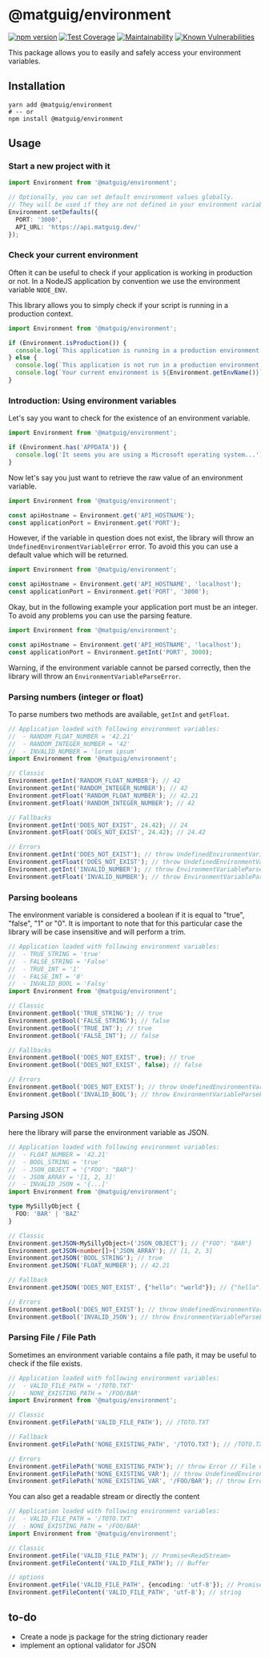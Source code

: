# @matguig/environment
[![npm version](https://badge.fury.io/js/@matguig%2Fenvironment.svg)](https://badge.fury.io/js/@matguig%2Fenvironment)
[![Test Coverage](https://api.codeclimate.com/v1/badges/3f6d003ba46d94c32728/test_coverage)](https://codeclimate.com/github/matguig/environment/test_coverage)
[![Maintainability](https://api.codeclimate.com/v1/badges/3f6d003ba46d94c32728/maintainability)](https://codeclimate.com/github/matguig/environment/maintainability)
[![Known Vulnerabilities](https://snyk.io/test/github/matguig/environment/badge.svg)](https://snyk.io/test/github/matguig/environment)

This package allows you to easily and safely access your environment variables.

## Installation
```shell
yarn add @matguig/environment
# -- or
npm install @matguig/environment
```

## Usage
### Start a new project with it

```typescript
import Environment from '@matguig/environment';

// Optionally, you can set default environment values globally.
// They will be used if they are not defined in your environment variables.
Environment.setDefaults({
  PORT: '3000',
  API_URL: 'https://api.matguig.dev/'
});
```

### Check your current environment
Often it can be useful to check if your application is working in production or not. In a NodeJS application by convention we use the environment variable `NODE_ENV`.

This library allows you to simply check if your script is running in a production context.
```typescript
import Environment from '@matguig/environment';

if (Environment.isProduction()) {
  console.log(`This application is running in a production environment.`);
} else {
  console.log(`This application is not run in a production environment.`);
  console.log(`Your current environment is ${Environment.getEnvName()}`);
}
```

### Introduction: Using environment variables
Let's say you want to check for the existence of an environment variable.

```typescript
import Environment from '@matguig/environment';

if (Environment.has('APPDATA')) {
  console.log('It seems you are using a Microsoft operating system...');
}
```

Now let's say you just want to retrieve the raw value of an environment variable.

```typescript
import Environment from '@matguig/environment';

const apiHostname = Environment.get('API_HOSTNAME');
const applicationPort = Environment.get('PORT');
```
However, if the variable in question does not exist, the library will throw an `UndefinedEnvironmentVariableError` error. To avoid this you can use a default value which will be returned.

```typescript
import Environment from '@matguig/environment';

const apiHostname = Environment.get('API_HOSTNAME', 'localhost');
const applicationPort = Environment.get('PORT', '3000');
```

Okay, but in the following example your application port must be an integer. To avoid any problems you can use the parsing feature.
```typescript
import Environment from '@matguig/environment';

const apiHostname = Environment.get('API_HOSTNAME', 'localhost');
const applicationPort = Environment.getInt('PORT', 3000);
```
Warning, if the environment variable cannot be parsed correctly, then the library will throw an `EnvironmentVariableParseError`.

### Parsing numbers (integer or float)
To parse numbers two methods are available, `getInt` and `getFloat`.

```typescript
// Application loaded with following environment variables:
//  - RANDOM_FLOAT_NUMBER = '42.21'
//  - RANDOM_INTEGER_NUMBER = '42'
//  - INVALID_NUMBER = 'lorem ipsum'
import Environment from '@matguig/environment';

// Classic
Environment.getInt('RANDOM_FLOAT_NUMBER'); // 42
Environment.getInt('RANDOM_INTEGER_NUMBER'); // 42
Environment.getFloat('RANDOM_FLOAT_NUMBER'); // 42.21
Environment.getFloat('RANDOM_INTEGER_NUMBER'); // 42

// Fallbacks
Environment.getInt('DOES_NOT_EXIST', 24.42); // 24
Environment.getFloat('DOES_NOT_EXIST', 24.42); // 24.42

// Errors
Environment.getInt('DOES_NOT_EXIST'); // throw UndefinedEnvironmentVariableError
Environment.getFloat('DOES_NOT_EXIST'); // throw UndefinedEnvironmentVariableError
Environment.getInt('INVALID_NUMBER'); // throw EnvironmentVariableParseError
Environment.getFloat('INVALID_NUMBER'); // throw EnvironmentVariableParseError
```

### Parsing booleans
The environment variable is considered a boolean if it is equal to "true", "false", "1" or "0". It is important to note that for this particular case the library will be case insensitive and will perform a trim.

```typescript
// Application loaded with following environment variables:
//  - TRUE_STRING = 'true'
//  - FALSE_STRING = 'False'
//  - TRUE_INT = '1'
//  - FALSE_INT = '0'
//  - INVALID_BOOL = 'Falsy'
import Environment from '@matguig/environment';

// Classic
Environment.getBool('TRUE_STRING'); // true
Environment.getBool('FALSE_STRING'); // false
Environment.getBool('TRUE_INT'); // true
Environment.getBool('FALSE_INT'); // false

// Fallbacks
Environment.getBool('DOES_NOT_EXIST', true); // true
Environment.getBool('DOES_NOT_EXIST', false); // false

// Errors
Environment.getBool('DOES_NOT_EXIST'); // throw UndefinedEnvironmentVariableError
Environment.getBool('INVALID_BOOL'); // throw EnvironmentVariableParseError
```

### Parsing JSON
here the library will parse the environment variable as JSON.

```typescript
// Application loaded with following environment variables:
//  - FLOAT_NUMBER = '42.21'
//  - BOOL_STRING = 'true'
//  - JSON_OBJECT = '{"FOO": "BAR"}'
//  - JSON_ARRAY = '[1, 2, 3]'
//  - INVALID_JSON = '{...]'
import Environment from '@matguig/environment';

type MySillyObject {
  FOO: 'BAR' | 'BAZ'
}

// Classic
Environment.getJSON<MySillyObject>('JSON_OBJECT'); // {"FOO": "BAR"}
Environment.getJSON<number[]>('JSON_ARRAY'); // [1, 2, 3]
Environment.getJSON('BOOL_STRING'); // true
Environment.getJSON('FLOAT_NUMBER'); // 42.21

// Fallback
Environment.getJSON('DOES_NOT_EXIST', {"hello": "world"}); // {"hello": "world"}

// Errors
Environment.getBool('DOES_NOT_EXIST'); // throw UndefinedEnvironmentVariableError
Environment.getBool('INVALID_JSON'); // throw EnvironmentVariableParseError
```

### Parsing File / File Path
Sometimes an environment variable contains a file path, it may be useful to check if the file exists.

```typescript
// Application loaded with following environment variables:
//  - VALID_FILE_PATH = '/TOTO.TXT'
//  - NONE_EXISTING_PATH = '/FOO/BAR'
import Environment from '@matguig/environment';

// Classic
Environment.getFilePath('VALID_FILE_PATH'); // /TOTO.TXT

// Fallback
Environment.getFilePath('NONE_EXISTING_PATH', '/TOTO.TXT'); // /TOTO.TXT

// Errors
Environment.getFilePath('NONE_EXISTING_PATH'); // throw Error // File does not exist
Environment.getFilePath('NONE_EXISTING_VAR'); // throw UndefinedEnvironmentVariableError
Environment.getFilePath('NONE_EXISTING_VAR', '/FOO/BAR'); // throw Error // File does not exist
```

You can also get a readable stream or directly the content

```typescript
// Application loaded with following environment variables:
//  - VALID_FILE_PATH = '/TOTO.TXT'
//  - NONE_EXISTING_PATH = '/FOO/BAR'
import Environment from '@matguig/environment';

// Classic
Environment.getFile('VALID_FILE_PATH'); // Promise<ReadStream>
Environment.getFileContent('VALID_FILE_PATH'); // Buffer

// options
Environment.getFile('VALID_FILE_PATH', {encoding: 'utf-8'}); // Promise<ReadStream>
Environment.getFileContent('VALID_FILE_PATH', 'utf-8'); // string
```

## to-do
 - Create a node js package for the string dictionary reader
 - implement an optional validator for JSON
